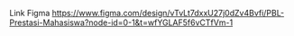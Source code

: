 Link Figma
https://www.figma.com/design/vTvLt7dxxU27j0dZv4Bvfi/PBL-Prestasi-Mahasiswa?node-id=0-1&t=wfYGLAF5f6vCTfVm-1
